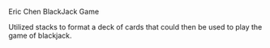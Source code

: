 Eric Chen
BlackJack Game

Utilized stacks to format a deck of cards that could then be used to play the game of blackjack.
